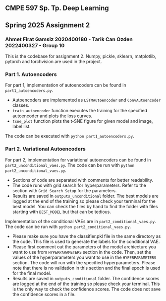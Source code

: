 ## CMPE 597 Sp. Tp. Deep Learning
## Spring 2025 Assignment 2
### Ahmet Firat Gamsiz 2020400180 - Tarik Can Ozden 2022400327 - Group 10

This is the codebase for assignment 2. Numpy, pickle, sklearn, matplotlib, pytorch and torchvision are used in the project.

### Part 1. Autoencoders

For part 1, implementation of autoencoders can be found in ```part1_autoencoders.py```. 
- Autoencoders are implemented as ```LSTMAutoencoder``` and ```ConvAutoencoder``` classes. 
- ```train_autoencoder``` function executes the training for the specified autoencoder and plots the loss curves.
- ```tsne_plot``` function plots the t-SNE figure for given model and image, label list.

The code can be executed with ```python part1_autoencoders.py```. 

### Part 2. Variational Autoencoders

For part 2, implementation for variational autoencoders can be found in ```part2_unconditional_vaes.py```. The code can be run with ```python part2_unconditional_vaes.py```.
- Sections of code are separated with comments for better readability.
- The code runs with grid search for hyperparameters. Refer to the section with ```Grid Search Setup``` for the parameters.
- Results are saved in ```outputs_unconditional``` folder. The best models are logged at the end of the training so please check your terminal for the best model. You can check the files by hand to find the folder with files starting with ```BEST_MODEL``` but that can be tedious.

Implementation of the conditional VAEs are in ```part2_conditional_vaes.py```. The code can be run with ```python part2_conditional_vaes.py```.
- Please make sure you have the classifier.pkl file in the same directory as the code. This file is used to generate the labels for the conditional VAE.
- Please first comment out the parameters of the model archiecture you want to use from ```HYPERPARAMETERS``` section in the code. Then, set the values of the hyperparameters you want to use in the ```HYPERPARAMETERS``` section. The code will run with the specified hyperparameters. Please note that there is no validation in this section and the final epoch is used for the final model.
- Results are saved in ```outputs_conditional``` folder. The confidence scores are logged at the end of the training so please check your terminal. This is the only way to check the confidence scores. The code does not save the confidence scores in a file.
